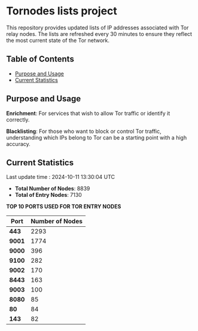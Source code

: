 # Tornodes lists project

This repository provides updated lists of IP addresses associated with Tor relay nodes. The lists are refreshed every 30 minutes to ensure they reflect the most current state of the Tor network.

## Table of Contents

- [Purpose and Usage](#purpose-and-usage)
- [Current Statistics](#current-statistics)


## Purpose and Usage

**Enrichment**: For services that wish to allow Tor traffic or identify it correctly.

**Blacklisting**: For those who want to block or control Tor traffic, understanding which IPs belong to Tor can be a starting point with a high accuracy.

## Current Statistics

Last update time : 2024-10-11 13:30:04 UTC

- **Total Number of Nodes**: 8839
- **Total of Entry Nodes**: 7130

**TOP 10 PORTS USED FOR TOR ENTRY NODES**

| **Port** | **Number of Nodes** |
|------|-----------------|
| **443**   | 2293  |
| **9001**   | 1774  |
| **9000**   | 396  |
| **9100**   | 282  |
| **9002**   | 170  |
| **8443**   | 163  |
| **9003**   | 100  |
| **8080**   | 85  |
| **80**   | 84  |
| **143**   | 82  |

